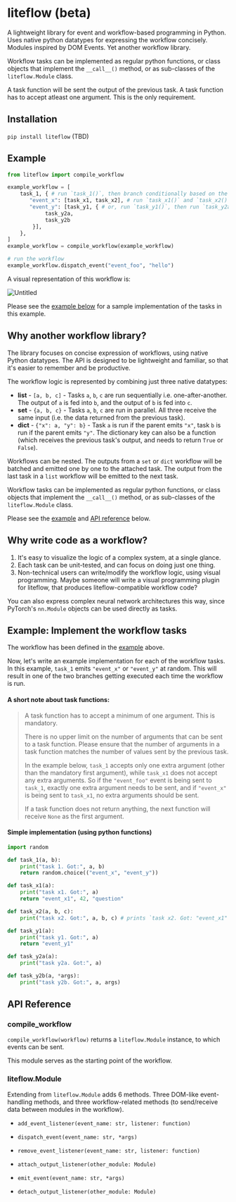 # liteflow (beta)

A lightweight library for event and workflow-based programming in Python. Uses native python datatypes for expressing the workflow concisely. Modules inspired by DOM Events. Yet another workflow library.

Workflow tasks can be implemented as regular python functions, or class objects that implement the `__call__()` method, or as sub-classes of the `liteflow.Module` class.

A task function will be sent the output of the previous task. A task function has to accept atleast one argument. This is the only requirement.

## Installation
`pip install liteflow` (TBD)

## Example
```py
from liteflow import compile_workflow

example_workflow = [
    task_1, { # run `task_1()`, then branch conditionally based on the return value of task_1
       "event_x": [task_x1, task_x2], # run `task_x1()` and `task_x2()` one-after-another (i.e sequentially)
       "event_y": [task_y1, { # or, run `task_y1()`, then run `task_y2a()` and `task_y2b()` in parallel
            task_y2a,
            task_y2b
        }],
    },
]
example_workflow = compile_workflow(example_workflow)

# run the workflow
example_workflow.dispatch_event("event_foo", "hello")
```

A visual representation of this workflow is:

![Untitled](https://user-images.githubusercontent.com/844287/235950815-4abb1556-1746-40d6-8cb5-69a8e81f95ed.jpg)

Please see the [example below](#example-implement-the-workflow-tasks) for a sample implementation of the tasks in this example.

## Why another workflow library?
The library focuses on concise expression of workflows, using native Python datatypes. The API is designed to be lightweight and familiar, so that it's easier to remember and be productive.

The workflow logic is represented by combining just three native datatypes:
* **list** - `[a, b, c]` - Tasks `a`, `b`, `c` are run sequentially i.e. one-after-another. The output of `a` is fed into `b`, and the output of `b` is fed into `c`.
* **set** - `{a, b, c}` - Tasks `a`, `b`, `c` are run in parallel. All three receive the same input (i.e. the data returned from the previous task).
* **dict** - `{"x": a, "y": b}` - Task `a` is run if the parent emits `"x"`, task `b` is run if the parent emits `"y"`. The dictionary key can also be a function (which receives the previous task's output, and needs to return `True` or `False`).

Workflows can be nested. The outputs from a `set` or `dict` workflow will be batched and emitted one by one to the attached task. The output from the last task in a `list` workflow will be emitted to the next task.

Workflow tasks can be implemented as regular python functions, or class objects that implement the `__call__()` method, or as sub-classes of the `liteflow.Module` class.

Please see the [example](#example) and [API reference](#api-reference) below.

## Why write code as a workflow?
1. It's easy to visualize the logic of a complex system, at a single glance.
2. Each task can be unit-tested, and can focus on doing just one thing.
3. Non-technical users can write/modify the workflow logic, using visual programming. Maybe someone will write a visual programming plugin for liteflow, that produces liteflow-compatible workflow code?

You can also express complex neural network architectures this way, since PyTorch's `nn.Module` objects can be used directly as tasks.

## Example: Implement the workflow tasks
The workflow has been defined in the [example](#example) above.

Now, let's write an example implementation for each of the workflow tasks. In this example, `task_1` emits `"event_x"` or `"event_y"` at random. This will result in one of the two branches getting executed each time the workflow is run.

#### **A short note about task functions:**

> A task function has to accept a minimum of one argument. This is mandatory.
>
> There is no upper limit on the number of arguments that can be sent to a task function. Please ensure that the number of arguments in a task function matches the number of values sent by the previous task.
>
> In the example below, `task_1` accepts only one extra argument (other than the mandatory first argument), while `task_x1` does not accept any extra arguments. So if the `"event_foo"` event is being sent to `task_1`, exactly one extra argument needs to be sent, and if `"event_x"` is being sent to `task_x1`, no extra arguments should be sent.
>
> If a task function does not return anything, the next function will receive `None` as the first argument.

#### Simple implementation (using python functions)
```py
import random

def task_1(a, b):
    print("task 1. Got:", a, b)
    return random.choice(("event_x", "event_y"))

def task_x1(a):
    print("task x1. Got:", a)
    return "event_x1", 42, "question"

def task_x2(a, b, c):
    print("task x2. Got:", a, b, c) # prints `task x2. Got: "event_x1" 42 "question"`

def task_y1(a):
    print("task y1. Got:", a)
    return "event_y1"

def task_y2a(a):
    print("task y2a. Got:", a)

def task_y2b(a, *args):
    print("task y2b. Got:", a, args)
```

## API Reference
### compile_workflow
`compile_workflow(workflow)` returns a `liteflow.Module` instance, to which events can be sent.

This module serves as the starting point of the workflow.

### liteflow.Module
Extending from `liteflow.Module` adds 6 methods. Three DOM-like event-handling methods, and three workflow-related methods (to send/receive data between modules in the workflow).

* `add_event_listener(event_name: str, listener: function)`
* `dispatch_event(event_name: str, *args)`
* `remove_event_listener(event_name: str, listener: function)`

* `attach_output_listener(other_module: Module)`
* `emit_event(event_name: str, *args)`
* `detach_output_listener(other_module: Module)`
